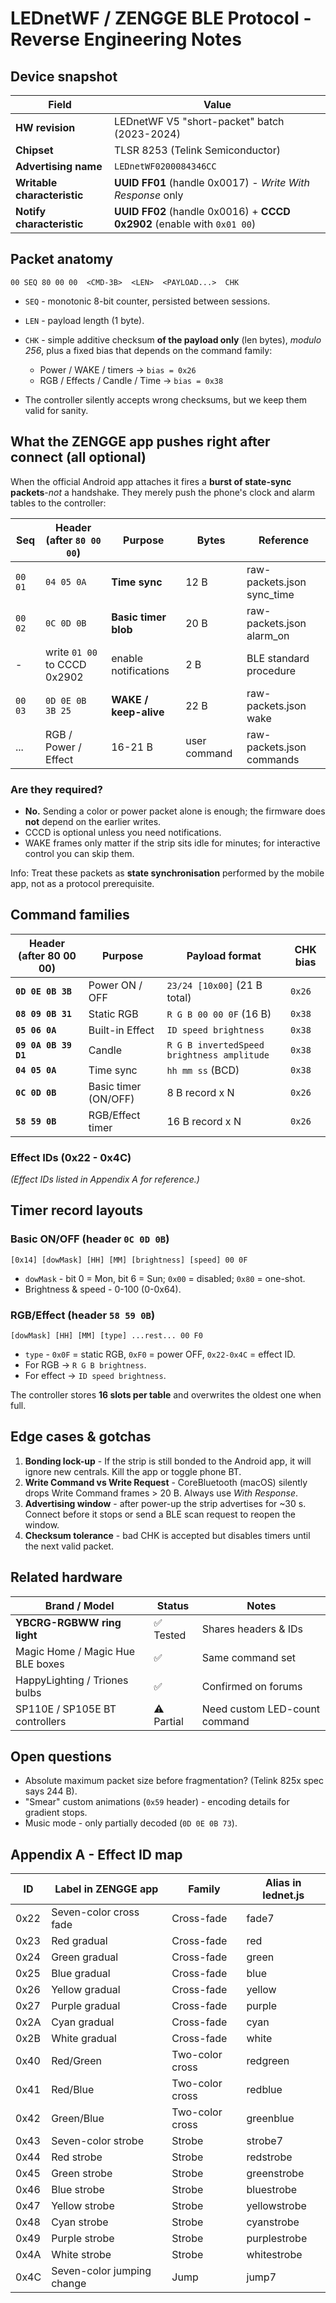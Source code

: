 # LEDnetWF / ZENGGE BLE Protocol - Reverse Engineering Notes

## Device snapshot

| Field                       | Value                                                                   |
| --------------------------- | ----------------------------------------------------------------------- |
| **HW revision**             | LEDnetWF V5 "short-packet" batch (2023-2024)                            |
| **Chipset**                 | TLSR 8253 (Telink Semiconductor)                                        |
| **Advertising name**        | `LEDnetWF0200084346CC`                                                  |
| **Writable characteristic** | **UUID FF01** (handle 0x0017) - _Write With Response_ only              |
| **Notify characteristic**   | **UUID FF02** (handle 0x0016) + **CCCD 0x2902** (enable with `0x01 00`) |

## Packet anatomy

```
00 SEQ 80 00 00  <CMD-3B>  <LEN>  <PAYLOAD...>  CHK
```

- `SEQ` - monotonic 8-bit counter, persisted between sessions.
- `LEN` - payload length (1 byte).
- `CHK` - simple additive checksum **of the payload only** (len bytes), _modulo 256_, plus a fixed bias that depends on the command family:
  - Power / WAKE / timers -> `bias = 0x26`
  - RGB / Effects / Candle / Time -> `bias = 0x38`

- The controller silently accepts wrong checksums, but we keep them valid for sanity.

## What the ZENGGE app pushes right after connect (all **optional**)

When the official Android app attaches it fires a **burst of state-sync packets**-_not_ a handshake. They merely push the phone's clock and alarm tables to the controller:

| Seq     | Header (after `80 00 00`)    | Purpose               | Bytes        | Reference                  |
| ------- | ---------------------------- | --------------------- | ------------ | -------------------------- |
| `00 01` | `04 05 0A`                   | **Time sync**         | 12 B         | raw-packets.json sync_time |
| `00 02` | `0C 0D 0B`                   | **Basic timer blob**  | 20 B         | raw-packets.json alarm_on  |
| -       | write `01 00` to CCCD 0x2902 | enable notifications  | 2 B          | BLE standard procedure     |
| `00 03` | `0D 0E 0B 3B 25`             | **WAKE / keep-alive** | 22 B         | raw-packets.json wake      |
| ...     | RGB / Power / Effect         | 16-21 B               | user command | raw-packets.json commands  |

### Are they required?

- **No.** Sending a color or power packet alone is enough; the firmware does **not** depend on the earlier writes.
- CCCD is optional unless you need notifications.
- WAKE frames only matter if the strip sits idle for minutes; for interactive control you can skip them.

Info: Treat these packets as **state synchronisation** performed by the mobile app, not as a protocol prerequisite.

## Command families

| Header (after 80 00 00) | Purpose              | Payload format                             | CHK bias |
| ----------------------- | -------------------- | ------------------------------------------ | -------- |
| **`0D 0E 0B 3B`**       | Power ON / OFF       | `23/24 [10x00]` (21 B total)               | `0x26`   |
| **`08 09 0B 31`**       | Static RGB           | `R G B 00 00 0F` (16 B)                    | `0x38`   |
| **`05 06 0A`**          | Built-in Effect      | `ID speed brightness`                      | `0x38`   |
| **`09 0A 0B 39 D1`**    | Candle               | `R G B invertedSpeed brightness amplitude` | `0x38`   |
| **`04 05 0A`**          | Time sync            | `hh mm ss` (BCD)                           | `0x38`   |
| **`0C 0D 0B`**          | Basic timer (ON/OFF) | 8 B record x N                             | `0x26`   |
| **`58 59 0B`**          | RGB/Effect timer     | 16 B record x N                            | `0x26`   |

### Effect IDs (0x22 - 0x4C)

_(Effect IDs listed in Appendix A for reference.)_

## Timer record layouts

### Basic ON/OFF (header `0C 0D 0B`)

```
[0x14] [dowMask] [HH] [MM] [brightness] [speed] 00 0F
```

- `dowMask` - bit 0 = Mon, bit 6 = Sun; `0x00` = disabled; `0x80` = one-shot.
- Brightness & speed - 0-100 (0-0x64).

### RGB/Effect (header `58 59 0B`)

```
[dowMask] [HH] [MM] [type] ...rest... 00 F0
```

- `type` - `0x0F` = static RGB, `0xF0` = power OFF, `0x22-0x4C` = effect ID.
- For RGB -> `R G B brightness`.
- For effect -> `ID speed brightness`.

The controller stores **16 slots per table** and overwrites the oldest one when full.

## Edge cases & gotchas

1. **Bonding lock-up** - If the strip is still bonded to the Android app, it will ignore new centrals. Kill the app or toggle phone BT.
2. **Write Command vs Write Request** - CoreBluetooth (macOS) silently drops Write Command frames > 20 B. Always use _With Response_.
3. **Advertising window** - after power-up the strip advertises for ~30 s. Connect before it stops or send a BLE scan request to reopen the window.
4. **Checksum tolerance** - bad CHK is accepted but disables timers until the next valid packet.

## Related hardware

| Brand / Model                    | Status     | Notes                         |
| -------------------------------- | ---------- | ----------------------------- |
| **YBCRG-RGBWW ring light**       | ✅ Tested  | Shares headers & IDs          |
| Magic Home / Magic Hue BLE boxes | ✅         | Same command set              |
| HappyLighting / Triones bulbs    | ✅         | Confirmed on forums           |
| SP110E / SP105E BT controllers   | ⚠️ Partial | Need custom LED-count command |

## Open questions

- Absolute maximum packet size before fragmentation? (Telink 825x spec says 244 B).
- "Smear" custom animations (`0x59` header) - encoding details for gradient stops.
- Music mode - only partially decoded (`0D 0E 0B 73`).

## Appendix A - Effect ID map

| ID   | Label in ZENGGE app        | Family          | Alias in lednet.js |
| ---- | -------------------------- | --------------- | ------------------ |
| 0x22 | Seven-color cross fade     | Cross-fade      | fade7              |
| 0x23 | Red gradual                | Cross-fade      | red                |
| 0x24 | Green gradual              | Cross-fade      | green              |
| 0x25 | Blue gradual               | Cross-fade      | blue               |
| 0x26 | Yellow gradual             | Cross-fade      | yellow             |
| 0x27 | Purple gradual             | Cross-fade      | purple             |
| 0x2A | Cyan gradual               | Cross-fade      | cyan               |
| 0x2B | White gradual              | Cross-fade      | white              |
| 0x40 | Red/Green                  | Two-color cross | redgreen           |
| 0x41 | Red/Blue                   | Two-color cross | redblue            |
| 0x42 | Green/Blue                 | Two-color cross | greenblue          |
| 0x43 | Seven-color strobe         | Strobe          | strobe7            |
| 0x44 | Red strobe                 | Strobe          | redstrobe          |
| 0x45 | Green strobe               | Strobe          | greenstrobe        |
| 0x46 | Blue strobe                | Strobe          | bluestrobe         |
| 0x47 | Yellow strobe              | Strobe          | yellowstrobe       |
| 0x48 | Cyan strobe                | Strobe          | cyanstrobe         |
| 0x49 | Purple strobe              | Strobe          | purplestrobe       |
| 0x4A | White strobe               | Strobe          | whitestrobe        |
| 0x4C | Seven-color jumping change | Jump            | jump7              |
